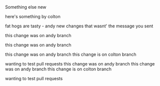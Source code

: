 Something else new

here's something by colton

fat hogs are tasty - andy
new changes that wasnt' the message you sent

this change was on andy branch

this change was on andy branch

this change was on andy branch
this change is on colton branch

wanting to test pull requests
this change was on andy branch
this change was on andy branch
this change is on colton branch

wanting to test pull requests
